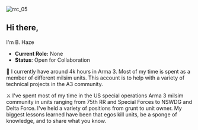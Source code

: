 <!-- ![Test](https://i.imgur.com/QxHk6M1.jpg) -->
<!-- ![rrc_09](https://github.com/user-attachments/assets/8b2ae20b-bc3c-40da-9220-d27aff532e6b) -->
![rrc_05](https://github.com/user-attachments/assets/0328ae24-973a-4cdd-8cfd-5d54ef22f3ab)
## Hi there,
 I'm B. Haze
- **Current Role:** None
- **Status**: Open for Collaboration

👋 I currently have around 4k hours in Arma 3. Most of my time is spent as a member of different milsim units. This account is to help with a variety of technical projects in the A3 community.

⚔️ I've spent most of my time in the US special operations Arma 3 milsim community in units ranging from 75th RR and Special Forces to NSWDG and Delta Force. I've held a variety of positions from grunt to unit owner. 
My biggest lessons learned have been that egos kill units, be a sponge of knowledge, and to share what you know.


<!---
b-haze/b-haze is a ✨ special ✨ repository because its `README.md` (this file) appears on your GitHub profile.
You can click the Preview link to take a look at your changes.
--->
